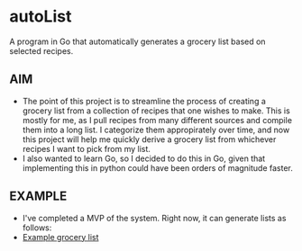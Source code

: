 # autoList
A program in Go that automatically generates a grocery list based on selected recipes. 


## AIM 
- The point of this project is to streamline the process of creating a grocery list from a collection of recipes that one wishes to make. This is mostly for me, as I pull recipes from many different sources and compile them into a long list. I categorize them appropirately over time, and now this project will help me quickly derive a grocery list from whichever recipes I want to pick from my list. 
- I also wanted to learn Go, so I decided to do this in Go, given that implementing this in python could have been orders of magnitude faster. 

## EXAMPLE 
- I've completed a MVP of the system. Right now, it can generate lists as follows:
- [Example grocery list](https://github.com/julianbertini/autoList/blob/master/groceryList.txt)

